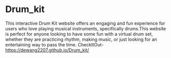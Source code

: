 # Drum_kit
This interactive Drum Kit website offers an engaging and fun experience for users who love playing musical instruments, specifically drums.This website is perfect for anyone looking to have some fun with a virtual drum set, whether they are practicing rhythm, making music, or just looking for an entertaining way to pass the time.
CheckItOut-https://dewang2207.github.io/Drum_kit/
